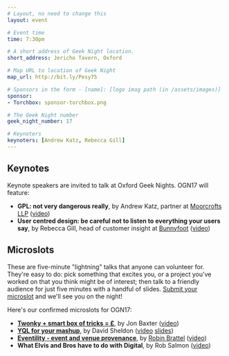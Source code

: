 ```yaml
---
# Layout, no need to change this
layout: event

# Event time
time: 7:30pm

# A short address of Geek Night location. 
short_address: Jericho Tavern, Oxford

# Map URL to location of Geek Night
map_url: http://bit.ly/Pesy75

# Sponsors in the form - [name]: [logo imag path (in /assets/images)]
sponsor: 
- Torchbox: sponsor-torchbox.png

# The Geek Night number
geek_night_number: 17

# Keynoters
keynoters: [Andrew Katz, Rebecca Gill]
---
```

<h2>Keynotes</h2>

<p>Keynote speakers are invited to talk at Oxford Geek Nights. OGN17 will feature:</p>

<ul>
<li><strong>GPL: not very dangerous really</strong>, by Andrew Katz, partner at <a href="http://www.moorcrofts.com/" >Moorcrofts LLP</a> (<a href="http://ogn.s3.amazonaws.com/17-AndrewKatz.mp4">video</a>)</li>
<li><strong>User centred design: be careful not to listen to everything your users say</strong>, by Rebecca Gill, head of customer insight at <a href="http://www.bunnyfoot.com/" >Bunnyfoot</a> (<a href="http://ogn.s3.amazonaws.com/17-RebeccaGill.mp4">video</a>)</li>
</ul>

<h2>Microslots</h2>

<p>These are five-minute "lightning" talks that anyone can volunteer for. They're easy to do: pick something that excites you, or a project you've worked on that you think might be of interest; then talk to a friendly audience for just five minutes with a handful of slides. <a href="http://natbat.wufoo.com/forms/oxford-geek-night-microslot-proposal/" >Submit your microslot</a> and we'll see you on the night!</p>

<p>Here's our confirmed microslots for OGN17:</p>

<ul>
<li><strong><a href="http://www.smartboxoftricks.com/">Twonky + smart box of tricks = &pound;</a></strong>, by Jon Baxter (<a href="http://ogn.s3.amazonaws.com/17-JonBaxter.mp4">video</a>)</li>
<li><strong><a href="http://developer.yahoo.com/yql/">YQL for your mashup</a></strong>, by David Sheldon (<a href="http://ogn.s3.amazonaws.com/17-DavidSheldon.mp4">video</a> <a href="http://docs.google.com/present/view?id=dm6njpj_78hrn8dxdb">slides</a>)</li>
<li><strong><a href="http://www.eventility.co.uk/">Eventility - event and venue provenance</a></strong>, by <a href="http://www.inapub.co.uk/">Robin Brattel</a> (<a href="http://ogn.s3.amazonaws.com/17-RobinBrattel.mp4">video</a>)</li>
<li><strong>What Elvis and Bros have to do with Digital</strong>, by Rob Salmon (<a href="http://ogn.s3.amazonaws.com/17-RobSalmon.mp4">video</a>)</li>
</ul>

